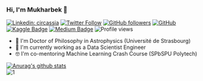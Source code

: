 ### Hi, I'm Mukharbek 👋

[![Linkedin: circassia](https://img.shields.io/badge/-Mukharbek%20Organokov-blue?style=flat-square&logo=Linkedin&logoColor=white&link=https://www.linkedin.com/in/circassia/)](https://www.linkedin.com/in/circassia/)
[![Twitter Follow](https://img.shields.io/twitter/follow/circassia_ai?label=circassia_ai)](https://twitter.com/circassia_ai)
[![GitHub followers](https://img.shields.io/github/followers/kabartay?style=social)](https://github.com/kabartay)
[![GitHub](https://img.shields.io/github/followers/kabartay?label=kabartay)](https://github.com/kabartay)
[![Kaggle Badge](https://img.shields.io/badge/-muhakabartay-teal?style=flat&logo=kaggle&logoColor=deepblue&link=https://www.kaggle.com/muhakabartay)](https://www.kaggle.com/muhakabartay)
[![Medium Badge](https://img.shields.io/badge/-circassia_ai-000000?style=flat&labelColor=000000&logo=Medium&link=https://medium.com/@circassia_ai)](https://medium.com/@circassia_ai)
![Profile views](https://gpvc.arturio.dev/kabartay)

- 📡 I'm Doctor of Philosophy in Astrophysics (Université de Strasbourg) 
- 🔭 I'm currently working as a Data Scientist Engineer
- 🤓 I'm co-mentoring Machine Learning Crash Course (SPbSPU Polytech)


[![Anurag's github stats](https://github-readme-stats.vercel.app/api?username=kabartay&theme=blue)](https://github.com/kabartay/github-readme-stats)  
![1](https://github-readme-stats.vercel.app/api/top-langs/?username=kabartay&theme=blue)

<!--

**kabartay/kabartay** is a ✨ _special_ ✨ repository because its `README.md` (this file) appears on your GitHub profile.
Here are some ideas to get you started:
- 🔭 I’m currently working ...
- 🌱 I’m currently learning ...
- 🌱 I'm currently learning MIT MicroMaster: [Statistics and Data Science](https://micromasters.mit.edu/ds)
- 🤔 I’m looking for help with ...
- 💬 Ask me about ...
- 📫 How to reach me: ...
- 😄 Pronouns: ...
- ⚡ Fun fact: ...
[![Twitter Follow](https://img.shields.io/twitter/follow/circassia_ai?label=Follow)](https://twitter.com/circassia_ai)
[![Ods.ai Badge](https://img.shields.io/badge/-muhakabartay-white?style=flat&logo=odsai&logoColor=crimson&link=https://ods.ai/users/ae6a50f2c4fb)](https://ods.ai/users/ae6a50f2c4fb)
[![Anurag's github stats](https://github-readme-stats.vercel.app/api?username=kabartay&theme=blue-green)](https://github.com/kabartay/github-readme-stats)

[![Medium Badge](https://badgen.net/badge/icon/medium?icon=medium&label)](https://medium.com/@circassia_ai)
Customizable Badge
[![Medium Badge](https://img.shields.io/badge/@circassia_ai-black?style=flat&logo=medium&logoColor=white&link=https://medium.com/@circassia_ai)](https://medium.com/@circassia_ai)

[![circassia_ai StackOverflow](https://github-readme-stackoverflow.vercel.app/?userID=7302404)](https://stackoverflow.com/users/7302404/circassia_ai)
-->
